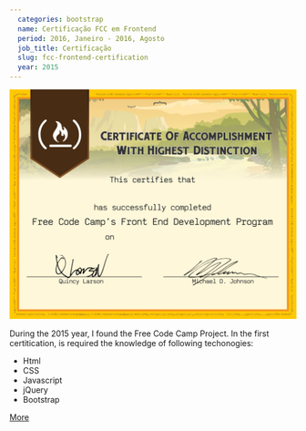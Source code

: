 ```yaml
---
  categories: bootstrap
  name: Certificação FCC em Frontend
  period: 2016, Janeiro - 2016, Agosto
  job_title: Certificação
  slug: fcc-frontend-certification
  year: 2015
---
```


<img class="img-responsive" src="/images/certifications/fcc-front-end.jpg" alt="">

<p>During the 2015 year, I found the Free Code Camp Project. In the first certitication, is required the knowledge of following techonogies:</p>

<ul>
  <li>Html</li>
  <li>CSS</li>
  <li>Javascript</li>
  <li>jQuery</li>
  <li>Bootstrap</li>
</ul>

<a href="/en/courses/fcc-front-end-development">More</a>